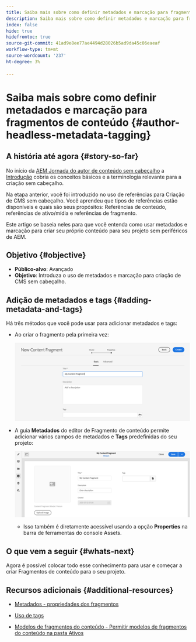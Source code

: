```yaml
---
title: Saiba mais sobre como definir metadados e marcação para fragmentos de conteúdo
description: Saiba mais sobre como definir metadados e marcação para fragmentos de conteúdo
index: false
hide: true
hidefromtoc: true
source-git-commit: 41ad9e8ee77ae4494d28026b5ad9da45c06eaeaf
workflow-type: tm+mt
source-wordcount: '237'
ht-degree: 3%

---
```



# Saiba mais sobre como definir metadados e marcação para fragmentos de conteúdo {#author-headless-metadata-tagging}

## A história até agora {#story-so-far}

No início da [AEM Jornada do autor de conteúdo sem cabeçalho](overview.md) a [Introdução](introduction.md) cobria os conceitos básicos e a terminologia relevante para a criação sem cabeçalho.

Na etapa anterior, você foi introduzido no uso de referências para Criação de CMS sem cabeçalho. Você aprendeu que tipos de referências estão disponíveis e quais são seus propósitos: Referências de conteúdo, referências de ativo/mídia e referências de fragmento.

Este artigo se baseia neles para que você entenda como usar metadados e marcação para criar seu próprio conteúdo para seu projeto sem periféricos de AEM.

## Objetivo {#objective}

* **Público-alvo**: Avançado
* **Objetivo**: Introduza o uso de metadados e marcação para criação de CMS sem cabeçalho.

## Adição de metadados e tags {#adding-metadata-and-tags}

Há três métodos que você pode usar para adicionar metadados e tags:

* Ao criar o fragmento pela primeira vez:

   ![Criar fragmento do conteúdo - fornecer nome](/help/journey-headless/author/assets/headless-journey-author-content-fragment-03.png)

* A guia **Metadados** do editor de Fragmento de conteúdo permite adicionar vários campos de metadados e **Tags** predefinidas do seu projeto:

   ![Editor de fragmento de conteúdo - Metadados](/help/journey-headless/author/assets/headless-journey-author-metadata-01.png)

   * Isso também é diretamente acessível usando a opção **Properties** na barra de ferramentas do console Assets.

## O que vem a seguir {#whats-next}

Agora é possível colocar todo esse conhecimento para usar e começar a criar Fragmentos de conteúdo para o seu projeto.

## Recursos adicionais {#additional-resources}

* [Metadados - propriedades dos fragmentos](/help/assets/content-fragments/content-fragments-metadata.md)

* [Uso de tags  ](/help/sites-cloud/authoring/features/tags.md)

* [Modelos de fragmentos do conteúdo - Permitir modelos de fragmentos do conteúdo na pasta Ativos](/help/assets/content-fragments/content-fragments-models.md#allowing-content-fragment-models-assets-folder)